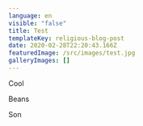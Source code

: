 ```yaml
---
language: en
visible: "false"
title: Test
templateKey: religious-blog-post
date: 2020-02-28T22:20:43.166Z
featuredImage: /src/images/test.jpg
galleryImages: []
---
```


Cool

Beans

Son
